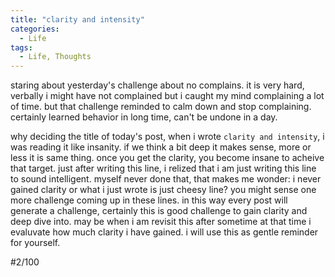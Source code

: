 ```yaml
---
title: "clarity and intensity"
categories:
  - Life
tags:
  - Life, Thoughts
---
```


staring about yesterday's challenge about no complains. it is very hard, verbally i might have not complained but i caught my mind complaining a lot of time. but that challenge reminded to calm down and stop complaining. certainly learned behavior in long time, can't be undone in a day. 


why deciding the title of today's post, when i wrote `clarity and intensity`, i was reading it like insanity. if we think a bit deep it makes sense, more or less it is same thing. once you get the clarity, you become insane to acheive that target. just after writing this line, i relized that i am just writing this line to sound intelligent. myself never done that, that makes me wonder: i never gained clarity or what i just wrote is just cheesy line?
you might sense one more challenge coming up in these lines. in this way every post will generate a challenge, certainly this is good challenge to gain clarity and deep dive into. may be when i am revisit this after sometime at that time i evaluvate how much clarity i have gained. i will use this as gentle reminder for yourself.  



#2/100
